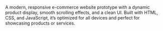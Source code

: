 A modern, responsive e-commerce website prototype with a dynamic product display, smooth scrolling effects, and a clean UI. Built with HTML, CSS, and JavaScript, it’s optimized for all devices and perfect for showcasing products or services.
